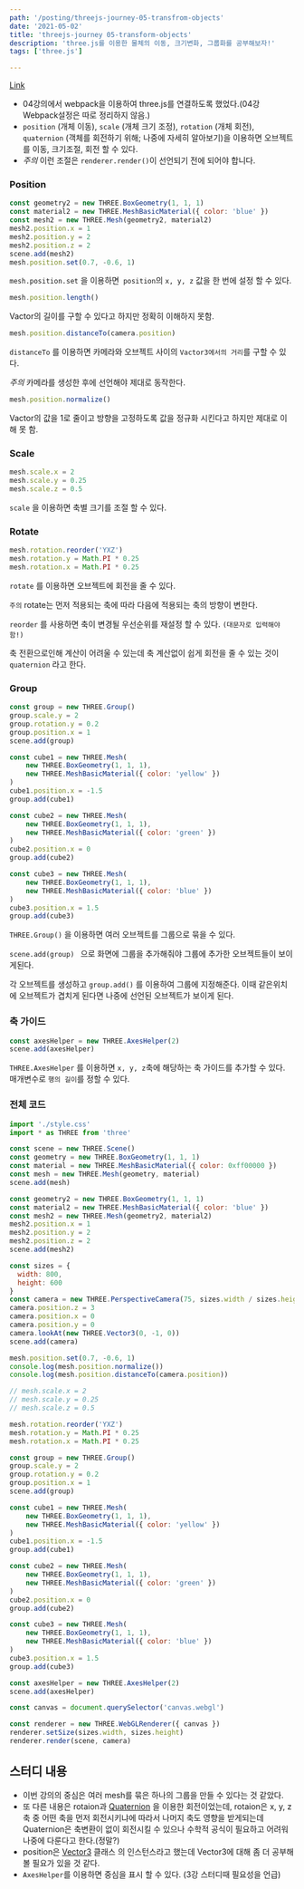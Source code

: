 ```yaml
---
path: '/posting/threejs-journey-05-transfrom-objects'
date: '2021-05-02'
title: 'threejs-journey 05-transform-objects'
description: 'three.js를 이용한 물체의 이동, 크기변화, 그룹화를 공부해보자!'
tags: ['three.js']

---
```


[Link](https://threejs-journey.xyz/lessons/5)

- 04강의에서 webpack을 이용하여 three.js를 연결하도록 했었다.(04강 Webpack설정은 따로 정리하지 않음.)
-  `position` (개체 이동), `scale` (개체 크기 조정), `rotation` (개체 회전), `quaternion` (객체를 회전하기 위해; 나중에 자세히 알아보기)을 이용하면 오브젝트를 이동, 크기조절, 회전 할 수 있다.
- *주의* 이런 조절은  `renderer.render()`이 선언되기 전에 되어야 합니다.



### Position

```javascript
const geometry2 = new THREE.BoxGeometry(1, 1, 1)
const material2 = new THREE.MeshBasicMaterial({ color: 'blue' })
const mesh2 = new THREE.Mesh(geometry2, material2)
mesh2.position.x = 1
mesh2.position.y = 2
mesh2.position.z = 2
scene.add(mesh2)
mesh.position.set(0.7, -0.6, 1)
```

`mesh.position.set` 을 이용하면` position`의 `x, y, z` 값을 한 번에 설정 할 수 있다.

```javascript
mesh.position.length()
```

Vactor의 길이를 구할 수 있다고 하지만 정확히 이해하지 못함.

```javascript
mesh.position.distanceTo(camera.position)
```

`distanceTo` 를 이용하면 카메라와 오브젝트 사이의 `Vactor3에서의 거리`를 구할 수 있다.

*주의* 카메라를 생성한 후에 선언해야 제대로 동작한다.

```javascript
mesh.position.normalize()
```

Vactor의 값을 1로 줄이고 방향을 고정하도록 값을 정규화 시킨다고 하지만 제대로 이해 못 함.



### Scale

```javascript
mesh.scale.x = 2
mesh.scale.y = 0.25
mesh.scale.z = 0.5
```

`scale` 을 이용하면 축별 크기를 조절 할 수 있다.



### Rotate

```javascript
mesh.rotation.reorder('YXZ')
mesh.rotation.y = Math.PI * 0.25
mesh.rotation.x = Math.PI * 0.25
```

`rotate` 를 이용하면 오브젝트에 회전을 줄 수 있다.

`주의` rotate는 먼저 적용되는 축에 따라 다음에 적용되는 축의 방향이 변한다.

`reorder` 를 사용하면 축이 변경될 우선순위를 재설정 할 수 있다. `(대문자로 입력해야 함!)`

축 전환으로인해 계산이 어려울 수 있는데 축 계산없이 쉽게 회전을 줄 수 있는 것이 `quaternion` 라고 한다.



### Group

```javascript
const group = new THREE.Group()
group.scale.y = 2
group.rotation.y = 0.2
group.position.x = 1
scene.add(group)

const cube1 = new THREE.Mesh(
    new THREE.BoxGeometry(1, 1, 1),
    new THREE.MeshBasicMaterial({ color: 'yellow' })
)
cube1.position.x = -1.5
group.add(cube1)

const cube2 = new THREE.Mesh(
    new THREE.BoxGeometry(1, 1, 1),
    new THREE.MeshBasicMaterial({ color: 'green' })
)
cube2.position.x = 0
group.add(cube2)

const cube3 = new THREE.Mesh(
    new THREE.BoxGeometry(1, 1, 1),
    new THREE.MeshBasicMaterial({ color: 'blue' })
)
cube3.position.x = 1.5
group.add(cube3)
```

`THREE.Group()` 을 이용하면 여러 오브젝트를 그룹으로 묶을 수 있다.

`scene.add(group) ` 으로 화면에 그룹을 추가해줘야 그룹에 추가한 오브젝트들이 보이게된다.

각 오브젝트를 생성하고 `group.add()` 를 이용하여 그룹에 지정해준다. 이때 같은위치에 오브젝트가 겹치게 된다면 나중에 선언된 오브젝트가 보이게 된다.



### 축 가이드

```javascript
const axesHelper = new THREE.AxesHelper(2)
scene.add(axesHelper)
```

`THREE.AxesHelper` 를 이용하면 `x, y, z`축에 해당하는 축 가이드를 추가할 수 있다. 매개변수로 `행의 길이`를 정할 수 있다.



### 전체 코드

```javascript
import './style.css'
import * as THREE from 'three'

const scene = new THREE.Scene()
const geometry = new THREE.BoxGeometry(1, 1, 1)
const material = new THREE.MeshBasicMaterial({ color: 0xff00000 })
const mesh = new THREE.Mesh(geometry, material)
scene.add(mesh)

const geometry2 = new THREE.BoxGeometry(1, 1, 1)
const material2 = new THREE.MeshBasicMaterial({ color: 'blue' })
const mesh2 = new THREE.Mesh(geometry2, material2)
mesh2.position.x = 1
mesh2.position.y = 2
mesh2.position.z = 2
scene.add(mesh2)

const sizes = {
  width: 800,
  height: 600
}
const camera = new THREE.PerspectiveCamera(75, sizes.width / sizes.height)
camera.position.z = 3
camera.position.x = 0
camera.position.y = 0
camera.lookAt(new THREE.Vector3(0, -1, 0))
scene.add(camera)

mesh.position.set(0.7, -0.6, 1)
console.log(mesh.position.normalize())
console.log(mesh.position.distanceTo(camera.position))

// mesh.scale.x = 2
// mesh.scale.y = 0.25
// mesh.scale.z = 0.5

mesh.rotation.reorder('YXZ')
mesh.rotation.y = Math.PI * 0.25
mesh.rotation.x = Math.PI * 0.25

const group = new THREE.Group()
group.scale.y = 2
group.rotation.y = 0.2
group.position.x = 1
scene.add(group)

const cube1 = new THREE.Mesh(
    new THREE.BoxGeometry(1, 1, 1),
    new THREE.MeshBasicMaterial({ color: 'yellow' })
)
cube1.position.x = -1.5
group.add(cube1)

const cube2 = new THREE.Mesh(
    new THREE.BoxGeometry(1, 1, 1),
    new THREE.MeshBasicMaterial({ color: 'green' })
)
cube2.position.x = 0
group.add(cube2)

const cube3 = new THREE.Mesh(
    new THREE.BoxGeometry(1, 1, 1),
    new THREE.MeshBasicMaterial({ color: 'blue' })
)
cube3.position.x = 1.5
group.add(cube3)

const axesHelper = new THREE.AxesHelper(2)
scene.add(axesHelper)

const canvas = document.querySelector('canvas.webgl')

const renderer = new THREE.WebGLRenderer({ canvas })
renderer.setSize(sizes.width, sizes.height)
renderer.render(scene, camera)
```



## 스터디 내용

- 이번 강의의 중심은 여러 mesh를 묶은 하나의 그룹을 만들 수 있다는 것 같았다.
- 또 다른 내용은 rotaion과 [Quaternion](https://threejs.org/docs/#api/en/math/Quaternion) 을 이용한 회전이었는데, rotaion은 x, y, z축 중 어떤 축을 먼저 회전시키냐에 따라서 나머지 축도 영향을 받게되는데 Quaternion은 축변환이 없이 회전시킬 수 있으나 수학적 공식이 필요하고 어려워 나중에 다룬다고 한다.(정말?)
- position은 [Vector3](https://threejs.org/docs/#api/en/math/Vector3) 클래스 의 인스턴스라고 했는데  Vector3에 대해 좀 더 공부해볼 필요가 있을 것 같다.
- `AxesHelper`를 이용하면 중심을 표시 할 수 있다. (3강 스터디때 필요성을 언급)